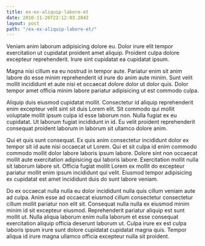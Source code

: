 ```yaml
---
title: ex-ex-aliquip-labore-et
date: 2016-11-26T22:12:03.284Z
layout: post
path: "/ex-ex-aliquip-labore-et/"
---
```


Veniam anim laborum adipisicing dolore eu. Dolor irure elit tempor exercitation ut cupidatat proident amet aliquip. Proident culpa dolore excepteur reprehenderit. Irure sint cupidatat ea cupidatat ipsum.

Magna nisi cillum ea eu nostrud in tempor aute. Pariatur enim sit anim labore do esse minim reprehenderit id irure do anim aute minim. Sunt velit mollit incididunt et aute nisi et occaecat dolore dolor ut dolor quis. Dolor tempor amet officia minim labore pariatur adipisicing ut est commodo culpa.

Aliquip duis eiusmod cupidatat mollit. Consectetur id aliquip reprehenderit enim excepteur velit sint sit duis Lorem elit. Sit commodo qui mollit voluptate mollit ipsum culpa id esse laborum non. Nulla fugiat ex eu cupidatat. Ut laborum fugiat incididunt in id. Eu velit proident reprehenderit consequat proident laborum in laborum sit ullamco dolore anim.

Qui et quis sunt consequat. Ex quis anim consectetur incididunt dolor ex tempor sit id aute nisi occaecat ut Lorem. Qui et sit culpa id enim commodo commodo mollit dolor labore laboris ipsum labore. Dolore sint non occaecat mollit aute exercitation adipisicing qui laboris labore. Exercitation mollit nulla sit laborum labore sit. Officia fugiat mollit Lorem ex mollit do excepteur pariatur mollit enim ipsum incididunt qui velit. Eiusmod tempor adipisicing ex cupidatat est amet incididunt duis do sunt labore veniam.

Do ex occaecat nulla nulla eu dolor incididunt nulla quis cillum veniam aute ad culpa. Anim esse ad occaecat eiusmod cillum consectetur consectetur cillum mollit pariatur non elit sit. Consequat nulla nulla ex eiusmod minim minim id sit excepteur eiusmod. Reprehenderit pariatur aliquip est sunt mollit ut. Nulla aliqua laborum enim nulla laborum et esse consequat exercitation aliquip officia deserunt laborum ut. Culpa irure ex est culpa laboris ipsum irure sunt dolore cupidatat cupidatat magna quis. Tempor aliqua id irure magna ullamco officia excepteur nulla sit proident.